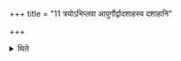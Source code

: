 +++
title = "11 त्रयोऽभिप्लवा आयुर्गौर्द्वादशाहस्य दशाहानि"

+++

<details><summary>थिते</summary>

11. (Thus there should be) three Abhiplava (-six-day-periods), an Āyus, a Go and the ten days from the twelve-day sacrifice. (These make thirty days).  
</details>
